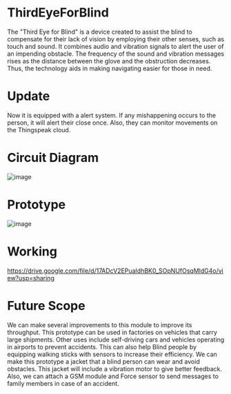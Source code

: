 # ThirdEyeForBlind
  The "Third Eye for Blind" is a device created to assist the blind to compensate for their lack of vision by employing their other senses, such as   touch and sound. It combines audio and vibration signals to alert the user of an impending obstacle. The frequency of the sound and vibration messages rises as the   distance between the glove and the obstruction decreases. Thus, the technology aids in making navigating easier for those in need.
# Update 
  Now it is equipped with a alert system. If any mishappening occurs to the person, it will alert their close once. Also, they can monitor movements on the Thingspeak   cloud.
# Circuit Diagram
![image](https://user-images.githubusercontent.com/96352622/208405111-d2cbfa51-ee8c-4e11-8727-fd3c1f8331ab.png)
# Prototype
![image](https://user-images.githubusercontent.com/96352622/208406350-af46fe79-e62b-447c-8b57-155e93a0ab9e.png)
# Working
  https://drive.google.com/file/d/17ADcV2EPuaIdhBK0_SOpNUfOsqMldG4o/view?usp=sharing
# Future Scope
We can make several improvements to this module to improve its throughput. This prototype can be used in factories on vehicles that carry large shipments. Other uses include self-driving cars and vehicles operating in airports to prevent accidents. This can also help Blind people by equipping walking sticks with sensors to increase their efficiency. We can make this prototype a jacket that a blind person can wear and avoid obstacles. This jacket will include a vibration motor to give better feedback. Also, we can attach a GSM module and Force sensor to send messages to family members in case of an accident.

